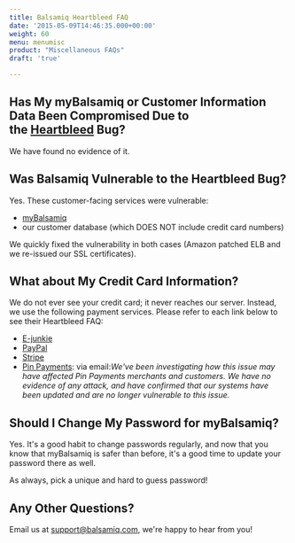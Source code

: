 ```yaml
---
title: Balsamiq Heartbleed FAQ
date: '2015-05-09T14:46:35.000+00:00'
weight: 60
menu: menumisc
product: "Miscellaneous FAQs"
draft: 'true'

---
```

## Has My myBalsamiq or Customer Information Data Been Compromised Due to the [Heartbleed](Http://heartbleed.com/) Bug?

We have found no evidence of it.

## Was Balsamiq Vulnerable to the Heartbleed Bug?

Yes. These customer-facing services were vulnerable:

*   [myBalsamiq](https://balsamiq.com/products/mockups/mybalsamiq/)
*   our customer database (which DOES NOT include credit card numbers)

We quickly fixed the vulnerability in both cases (Amazon patched ELB and we re-issued our SSL certificates).

## What about My Credit Card Information?

We do not ever see your credit card; it never reaches our server. Instead, we use the following payment services. Please refer to each link below to see their Heartbleed FAQ:

*   [E-junkie](http://www.e-junkie.com/bb/topic/6793/pg/0)
*   [PayPal](https://www.paypal-community.com/t5/PayPal-Forward/OpenSSL-Heartbleed-Bug-PayPal-Account-Holders-are-Secure/ba-p/797568)
*   [Stripe](https://stripe.com/blog/heartbleed)
*   [Pin Payments](https://pinpayments.com/): via email:_We've been investigating how this issue may have affected Pin Payments merchants and customers. We have no evidence of any attack, and have confirmed that our systems have been updated and are no longer vulnerable to this issue._

## Should I Change My Password for myBalsamiq?

Yes. It's a good habit to change passwords regularly, and now that you know that myBalsamiq is safer than before, it's a good time to update your password there as well.

As always, pick a unique and hard to guess password!

## Any Other Questions?

Email us at [support@balsamiq.com](mailto:support@balsamiq.com), we're happy to hear from you!
